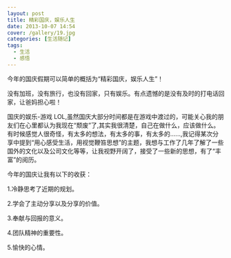 ```yaml
---
layout: post
title: 精彩国庆，娱乐人生
date: 2013-10-07 14:54
cover: /gallery/19.jpg
categories: [生活随记]
tags: 
  - 生活
  - 感悟
---
```


今年的国庆假期可以简单的概括为“精彩国庆，娱乐人生”！

没有加班，没有旅行，也没有回家，只有娱乐。有点遗憾的是没有及时的打电话回家，让爸妈担心啦！

国庆的娱乐-游戏 LOL,虽然国庆大部分时间都是在游戏中渡过的，可能关心我的朋友们在心里都认为我现在“颓废”了,其实我很清楚，自己在做什么，应该做什么。有时候感觉人很奇怪，有太多的想法，有太多的事，有太多的......,我记得某次分享中提到“用心感受生活，用视觉鞭笞思想”的主题，我想与工作了几年了解了一些国外的文化以及公司文化等等，让我视野开阔了，接受了一些新的思想，有了“丰富”的阅历。

<!--more-->

今年的国庆让我有以下的收获：

1.冷静思考了近期的规划。

2.学会了主动分享以及分享的价值。

3.奉献与回报的意义。

4.团队精神的重要性。

5.愉快的心情。
